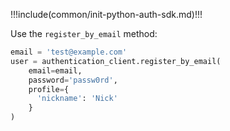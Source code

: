 !!!include(common/init-python-auth-sdk.md)!!!

Use the `register_by_email` method:

```python
email = 'test@example.com'
user = authentication_client.register_by_email(
    email=email,
    password='passw0rd',
    profile={
      'nickname': 'Nick'
    }
)
```
